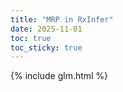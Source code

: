 ```yaml
---
title: "MRP in RxInfer"
date: 2025-11-01
toc: true
toc_sticky: true
---
```


<style type="text/css">
  p {
    text-align: justify;
  }

  .toc {
    visibility: none;
  }
  .initial-content {
    flex: 1 0 auto;
    width: 100%;
    margin-right: auto;
    margin-left: auto;
    position: relative;
    padding-right: 16px;
    padding-left: 16px;
    max-width: 836px;
  }
</style>

{% include glm.html %}

